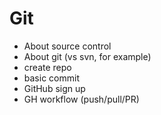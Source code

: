 Git
===
* About source control
* About git (vs svn, for example)
* create repo
* basic commit
* GitHub sign up
* GH workflow (push/pull/PR)
